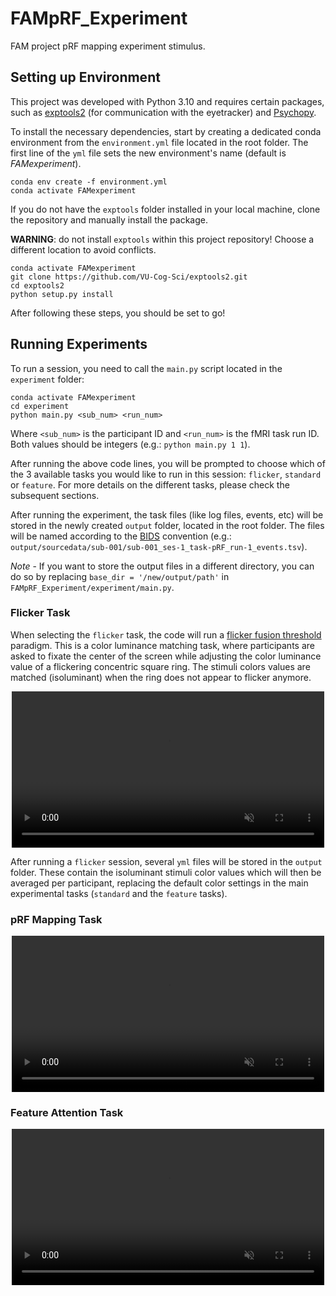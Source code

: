 # FAMpRF_Experiment

FAM project pRF mapping experiment stimulus.

## Setting up Environment

This project was developed with Python 3.10 and requires certain packages, such as [exptools2](https://github.com/VU-Cog-Sci/exptools2) (for communication with the eyetracker) and [Psychopy](https://www.psychopy.org/download.html).

To install the necessary dependencies, start by creating a dedicated conda environment from the `environment.yml` file located in the root folder. The first line of the `yml` file sets the new environment's name (default is *FAMexperiment*). 

```
conda env create -f environment.yml
conda activate FAMexperiment
```

If you do not have the `exptools` folder installed in your local machine, clone the repository and manually install the package. 

**WARNING**: do not install `exptools` within this project repository! Choose a different location to avoid conflicts.


```
conda activate FAMexperiment
git clone https://github.com/VU-Cog-Sci/exptools2.git
cd exptools2
python setup.py install
```

After following these steps, you should be set to go!

## Running Experiments

To run a session, you need to call the `main.py` script located in the `experiment` folder:

```
conda activate FAMexperiment
cd experiment
python main.py <sub_num> <run_num>
```

Where `<sub_num>` is the participant ID and `<run_num>` is the fMRI task run ID. Both values should be integers (e.g.: `python main.py 1 1`).

After running the above code lines, you will be prompted to choose which of the 3 available tasks you would like to run in this session: `flicker`, `standard` or `feature`. For more details on the different tasks, please check the subsequent sections.

After running the experiment, the task files (like log files, events, etc) will be stored in the newly created `output` folder, located in the root folder. The files will be named according to the [BIDS](https://bids.neuroimaging.io/) convention (e.g.: `output/sourcedata/sub-001/sub-001_ses-1_task-pRF_run-1_events.tsv`).

*Note* - If you want to store the output files in a different directory, you can do so by replacing `base_dir = '/new/output/path'` in `FAMpRF_Experiment/experiment/main.py`.


### Flicker Task

When selecting the `flicker` task, the code will run a [flicker fusion threshold](https://en.wikipedia.org/wiki/Flicker_fusion_threshold) paradigm. This is a color luminance matching task, where participants are asked to fixate the center of the screen while adjusting the color luminance value of a flickering concentric square ring. The stimuli colors values are matched (isoluminant) when the ring does not appear to flicker anymore.

<p align="center">
  <video autoplay loop muted src="https://github.com/user-attachments/assets/4dde1113-759a-4eb1-bd42-33d59042379c" width="500px"></video>
</p>

After running a `flicker` session, several `yml` files will be stored in the `output` folder. These contain the isoluminant stimuli color values which will then be averaged per participant, replacing the default color settings in the main experimental tasks (`standard` and the `feature` tasks). 

### pRF Mapping Task

<p align="center">
  <video autoplay loop muted src="https://github.com/user-attachments/assets/a1ce43f9-1c5a-410e-b90e-af029553b6be" width="500px"></video>
</p>

### Feature Attention Task

<p align="center">
  <video autoplay loop muted src="https://github.com/user-attachments/assets/169eb9cc-8c4e-440e-8991-621cad9eaf79" width="500px"></video>
</p>



